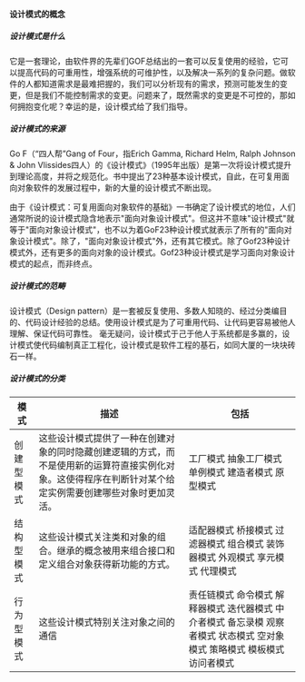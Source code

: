 #### 设计模式的概念
##### 设计模式是什么
它是一套理论，由软件界的先辈们GOF总结出的一套可以反复使用的经验，它可以提高代码的可重用性，增强系统的可维护性，以及解决一系列的复杂问题。做软件的人都知道需求是最难把握的，我们可以分析现有的需求，预测可能发生的变更，但是我们不能控制需求的变更。问题来了，既然需求的变更是不可控的，那如何拥抱变化呢？幸运的是，设计模式给了我们指导。

##### 设计模式的来源
Go F（“四人帮”Gang of Four，指Erich Gamma, Richard Helm, Ralph Johnson & John Vlissides四人）的《设计模式》（1995年出版）是第一次将设计模式提升到理论高度，并将之规范化。书中提出了23种基本设计模式，自此，在可复用面向对象软件的发展过程中，新的大量的设计模式不断出现。

由于《设计模式：可复用面向对象软件的基础》一书确定了设计模式的地位，人们通常所说的设计模式隐含地表示"面向对象设计模式"。但这并不意味"设计模式"就等于"面向对象设计模式"，也不以为着GoF23种设计模式就表示了所有的"面向对象设计模式"。除了，"面向对象设计模式"外，还有其它模式。除了Gof23种设计模式外，还有更多的面向对象的设计模式。Gof23种设计模式是学习面向对象设计模式的起点，而非终点。 

##### 设计模式的范畴

设计模式（Design pattern）是一套被反复使用、多数人知晓的、经过分类编目的、代码设计经验的总结。使用设计模式是为了可重用代码、让代码更容易被他人理解、保证代码可靠性。 毫无疑问，设计模式于己于他人于系统都是多赢的，设计模式使代码编制真正工程化，设计模式是软件工程的基石，如同大厦的一块块砖石一样。

##### 设计模式的分类
| 模式  | 描述  | 包括  |
| ------------ | ------------ | ------------ |
| 创建型模式  | 这些设计模式提供了一种在创建对象的同时隐藏创建逻辑的方式，而不是使用新的运算符直接实例化对象。这使得程序在判断针对某个给定实例需要创建哪些对象时更加灵活。  | 工厂模式 抽象工厂模式 单例模式 建造者模式 原型模式 |
| 结构型模式  | 这些设计模式关注类和对象的组合。继承的概念被用来组合接口和定义组合对象获得新功能的方式。| 适配器模式 桥接模式 过滤器模式 组合模式 装饰器模式 外观模式 享元模式 代理模式 |
|行为型模式|这些设计模式特别关注对象之间的通信| 责任链模式 命令模式 解释器模式 迭代器模式 中介者模式 备忘录模 观察者模式 状态模式 空对象模式 策略模式 模板模式 访问者模式|
